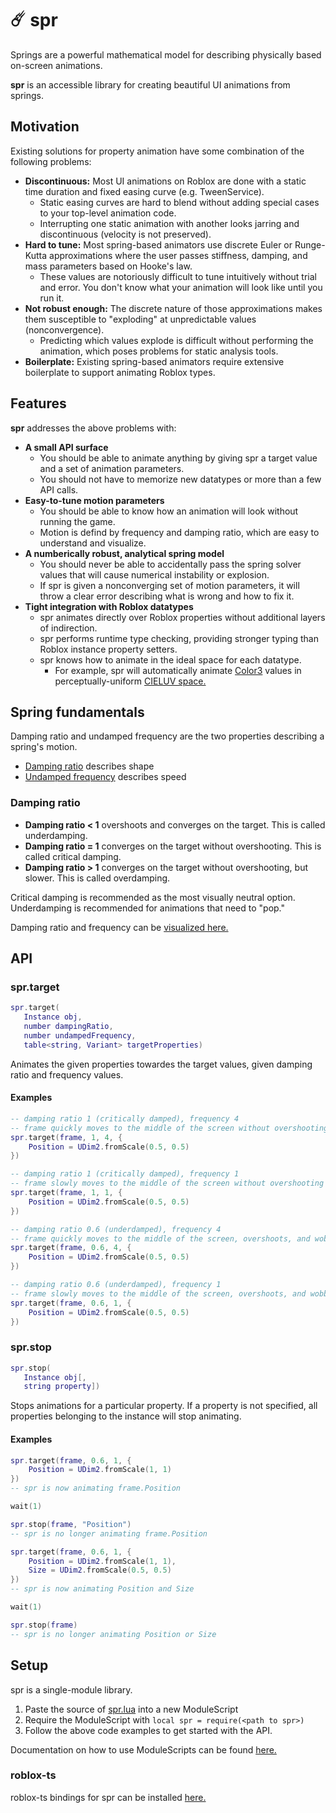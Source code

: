 # ☄️ spr

Springs are a powerful mathematical model for describing physically based on-screen animations.

**spr** is an accessible library for creating beautiful UI animations from springs.

## Motivation

Existing solutions for property animation have some combination of the following problems:
- **Discontinuous:** Most UI animations on Roblox are done with a static time duration and fixed easing curve (e.g. TweenService).
  - Static easing curves are hard to blend without adding special cases to your top-level animation code.
  - Interrupting one static animation with another looks jarring and discontinuous (velocity is not preserved).
- **Hard to tune:** Most spring-based animators use discrete Euler or Runge-Kutta approximations where the user passes stiffness, damping, and mass parameters based on Hooke's law.
  - These values are notoriously difficult to tune intuitively without trial and error. You don't know what your animation will look like until you run it.
- **Not robust enough:** The discrete nature of those approximations makes them susceptible to "exploding" at unpredictable values (nonconvergence).
  - Predicting which values explode is difficult without performing the animation, which poses problems for static analysis tools.
- **Boilerplate:** Existing spring-based animators require extensive boilerplate to support animating Roblox types.

## Features

**spr** addresses the above problems with:

- **A small API surface**
   - You should be able to animate anything by giving spr a target value and a set of animation parameters.
   - You should not have to memorize new datatypes or more than a few API calls.
- **Easy-to-tune motion parameters**
   - You should be able to know how an animation will look without running the game.
   - Motion is defind by frequency and damping ratio, which are easy to understand and visualize.
- **A numberically robust, analytical spring model**
   - You should never be able to accidentally pass the spring solver values that will cause numerical instability or explosion.
   - If spr is given a nonconverging set of motion parameters, it will throw a clear error describing what is wrong and how to fix it.
- **Tight integration with Roblox datatypes**
   - spr animates directly over Roblox properties without additional layers of indirection.
   - spr performs runtime type checking, providing stronger typing than Roblox instance property setters.
   - spr knows how to animate in the ideal space for each datatype.
     - For example, spr will automatically animate [Color3](https://developer.roblox.com/en-us/api-reference/datatype/Color3) values in perceptually-uniform [CIELUV space.](https://en.wikipedia.org/wiki/CIELUV)

## Spring fundamentals

Damping ratio and undamped frequency are the two properties describing a spring's motion.

- [Damping ratio](https://en.wikipedia.org/wiki/Damping_ratio) describes shape
- [Undamped frequency](https://ocw.mit.edu/courses/mathematics/18-03-differential-equations-spring-2010/readings/supp_notes/MIT18_03S10_chapter_13.pdf) describes speed

### Damping ratio
- **Damping ratio < 1** overshoots and converges on the target. This is called underdamping.
- **Damping ratio = 1** converges on the target without overshooting. This is called critical damping.
- **Damping ratio > 1** converges on the target without overshooting, but slower. This is called overdamping.

Critical damping is recommended as the most visually neutral option.
Underdamping is recommended for animations that need to "pop."

Damping ratio and frequency can be [visualized here.](https://www.desmos.com/calculator/rzvw27ljh9)

## API

### spr.target
```lua
spr.target(
   Instance obj,
   number dampingRatio,
   number undampedFrequency,
   table<string, Variant> targetProperties)
```

Animates the given properties towardes the target values, given damping ratio and frequency values.

#### Examples

```lua
-- damping ratio 1 (critically damped), frequency 4
-- frame quickly moves to the middle of the screen without overshooting
spr.target(frame, 1, 4, {
    Position = UDim2.fromScale(0.5, 0.5)
})
```

```lua
-- damping ratio 1 (critically damped), frequency 1
-- frame slowly moves to the middle of the screen without overshooting
spr.target(frame, 1, 1, {
    Position = UDim2.fromScale(0.5, 0.5)
})
```

```lua
-- damping ratio 0.6 (underdamped), frequency 4
-- frame quickly moves to the middle of the screen, overshoots, and wobbles around the target
spr.target(frame, 0.6, 4, {
    Position = UDim2.fromScale(0.5, 0.5)
})
```

```lua
-- damping ratio 0.6 (underdamped), frequency 1
-- frame slowly moves to the middle of the screen, overshoots, and wobbles around the target
spr.target(frame, 0.6, 1, {
    Position = UDim2.fromScale(0.5, 0.5)
})
```

### spr.stop
```lua
spr.stop(
   Instance obj[,
   string property])
```

Stops animations for a particular property.
If a property is not specified, all properties belonging to the instance will stop animating.

#### Examples
```lua
spr.target(frame, 0.6, 1, {
    Position = UDim2.fromScale(1, 1)
})
-- spr is now animating frame.Position

wait(1)

spr.stop(frame, "Position")
-- spr is no longer animating frame.Position
```


```lua
spr.target(frame, 0.6, 1, {
    Position = UDim2.fromScale(1, 1),
    Size = UDim2.fromScale(0.5, 0.5)
})
-- spr is now animating Position and Size

wait(1)

spr.stop(frame)
-- spr is no longer animating Position or Size
```

## Setup

spr is a single-module library.

1. Paste the source of [spr.lua](https://raw.githubusercontent.com/Fraktality/spr/master/spr.lua) into a new ModuleScript
2. Require the ModuleScript with `local spr = require(<path to spr>)`
3. Follow the above code examples to get started with the API.

Documentation on how to use ModuleScripts can be found [here.](https://developer.roblox.com/en-us/api-reference/class/ModuleScript)

### roblox-ts

roblox-ts bindings for spr can be installed [here.](https://www.npmjs.com/package/@rbxts/spr)

